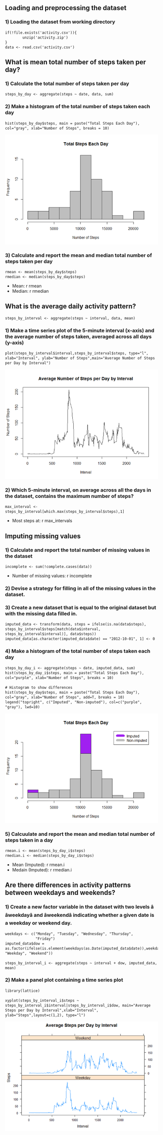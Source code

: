 Loading and preprocessing the dataset
-------------------------------------

### 1) Loading the dataset from working directory

    if(!file.exists('activity.csv')){
            unzip('activity.zip')
    }
    data <- read.csv('activity.csv')

What is mean total number of steps taken per day?
-------------------------------------------------

### 1) Calculate the total number of steps taken per day

    steps_by_day <- aggregate(steps ~ date, data, sum)

### 2) Make a histogram of the total number of steps taken each day

    hist(steps_by_day$steps, main = paste("Total Steps Each Day"), col="gray", xlab="Number of Steps", breaks = 10)

![](PA1_template_files/figure-markdown_strict/histogram-1.png)

### 3) Calculate and report the mean and median total number of steps taken per day

    rmean <- mean(steps_by_day$steps)
    rmedian <- median(steps_by_day$steps)

-   Mean: r rmean
-   Median: r rmedian

What is the average daily activity pattern?
-------------------------------------------

    steps_by_interval <- aggregate(steps ~ interval, data, mean)

### 1) Make a time series plot of the 5-minute interval (x-axis) and the average number of steps taken, averaged across all days (y-axis)

    plot(steps_by_interval$interval,steps_by_interval$steps, type="l", xlab="Interval", ylab="Number of Steps",main="Average Number of Steps per Day by Interval")

![](PA1_template_files/figure-markdown_strict/time_series-1.png)

### 2) Which 5-minute interval, on average across all the days in the dataset, contains the maximum number of steps?

    max_interval <- steps_by_interval[which.max(steps_by_interval$steps),1]

-   Most steps at: r max\_intervals

Imputing missing values
-----------------------

### 1) Calculate and report the total number of missing values in the dataset

    incomplete <- sum(!complete.cases(data))

-   Number of missing values: r incomplete

### 2) Devise a strategy for filling in all of the missing values in the dataset.

### 3) Create a new dataset that is equal to the original dataset but with the missing data filled in.

    imputed_data <- transform(data, steps = ifelse(is.na(data$steps), steps_by_interval$steps[match(data$interval, steps_by_interval$interval)], data$steps))
    imputed_data[as.character(imputed_data$date) == "2012-10-01", 1] <- 0

### 4) Make a histogram of the total number of steps taken each day

    steps_by_day_i <- aggregate(steps ~ date, imputed_data, sum)
    hist(steps_by_day_i$steps, main = paste("Total Steps Each Day"), col="purple", xlab="Number of Steps", breaks = 10)

    # Histogram to show differences
    hist(steps_by_day$steps, main = paste("Total Steps Each Day"), col="gray", xlab="Number of Steps", add=T, breaks = 10)
    legend("topright", c("Imputed", "Non-imputed"), col=c("purple", "gray"), lwd=10)

![](PA1_template_files/figure-markdown_strict/histogram_imputed_values-1.png)

### 5) Calcuulate and report the mean and median total number of steps taken in a day

    rmean.i <- mean(steps_by_day_i$steps)
    rmedian.i <- median(steps_by_day_i$steps)

-   Mean (Imputed): r rmean.i
-   Medain (Imputed): r rmedian.i

Are there differences in activity patterns between weekdays and weekends?
-------------------------------------------------------------------------

### 1) Create a new factor variable in the dataset with two levels â âweekdayâ and âweekendâ indicating whether a given date is a weekday or weekend day.

    weekdays <- c("Monday", "Tuesday", "Wednesday", "Thursday", 
                  "Friday")
    imputed_data$dow = as.factor(ifelse(is.element(weekdays(as.Date(imputed_data$date)),weekdays), "Weekday", "Weekend"))

    steps_by_interval_i <- aggregate(steps ~ interval + dow, imputed_data, mean)

### 2) Make a panel plot containing a time series plot

    library(lattice)

    xyplot(steps_by_interval_i$steps ~ steps_by_interval_i$interval|steps_by_interval_i$dow, main="Average Steps per Day by Interval",xlab="Interval", ylab="Steps",layout=c(1,2), type="l")

![](PA1_template_files/figure-markdown_strict/plot_differences-1.png)
